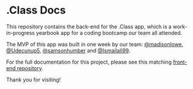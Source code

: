 # .Class Docs

This repository contains the back-end for the .Class app, which is a work-in-progress yearbook app for a coding bootcamp our team all attended.

The MVP of this app was built in one week by our team: [@madisonlowe](https://github.com/madisonlowe), [@Udecunup5](https://github.com/Udecunup5), [@samsonhumber](https://github.com/samsonhumber) and [@Ismailali99](https://github.com/Ismailali99).

For the full documentation for this project, please see this matching [front-end repository](https://github.com/SchoolOfCode/w9_frontend-project-room-21-1).

Thank you for visiting!
